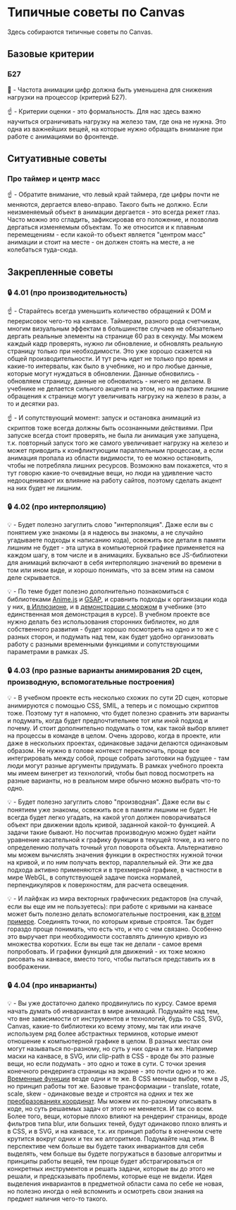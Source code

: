 # Типичные советы по Canvas


Здесь собираются типичные советы по Canvas.


## Базовые критерии

### Б27

:red_circle: - Частота анимации цифр должна быть уменьшена для снижения нагрузки на процессор (критерий Б27).

:point_up: - Критерии оценки - это формальность. Для нас здесь важно научиться ограничивать нагрузку на железо там, где она не нужна. Это одна из важнейших вещей, на которые нужно обращать внимание при работе с анимациями во фронтенде.


## Ситуативные советы


### Про таймер и центр масс

:point_up: - Обратите внимание, что левый край таймера, где цифры почти не меняются, дергается влево-вправо. Такого быть не должно. Если неизменяемый объект в анимации дергается - это всегда режет глаз. Часто можно это сгладить, зафиксировав его положение, и позволив дергаться изменяемым объектам. То же относится и к плавным перемещениям - если какой-то объект является "центром масс" анимации и стоит на месте - он должен стоять на месте, а не колебаться туда-сюда.


## Закрепленные советы


### :lock: 4.01 (про производительность)

:point_up: - Старайтесь всегда уменьшить количество обращений к DOM и перерисовок чего-то на канвасе. Таймерам, разного рода счетчикам, многим визуальным эффектам в большинстве случаев не обязательно дергать реальные элементы на странице 60 раз в секунду. Мы можем каждый кадр проверять, нужно ли обновление, и обновлять реальную страницу только при необходимости. Это уже хорошо скажется на общей производительности. И тут речь идет не только про время и какие-то интервалы, как было в учебнике, но и про любые данные, которые могут нуждаться в обновлении. Данные обновились - обновляем страницу, данные не обновились - ничего не делаем. В учебнике не делается сильного акцента на этом, но на практике лишние обращения к странице могут увеличивать нагрузку на железо в разы, а то и десятки раз.

:point_up: - И сопутствующий момент: запуск и остановка анимаций из скриптов тоже всегда должны быть осознанными действиями. При запуске всегда стоит проверять, не была ли анимация уже запущена, т.к. повторный запуск того же самого увеличивает нагрузку на железо и может приводить к конфликтующим параллельным процессам, а если анимация пропала из области видимости, то ее можно остановить, чтобы не потребляла лишних ресурсов. Возможно вам покажется, что я тут говорю какие-то очевидные вещи, но люди на удивление часто недооценивают их влияние на работу сайтов, поэтому сделать акцент на них будет не лишним.


### :lock: 4.02 (про интерполяцию)

:bulb: - Будет полезно загуглить слово "интерполяция". Даже если вы с понятием уже знакомы (а я надеюсь вы знакомы, а не случайно угадываете подходы к написанию кода), освежить все детали в памяти лишним не будет - эта штука в компьютерной графике применяется на каждом шагу, в том числе и в анимациях. Буквально все JS-библиотеки для анимаций включают в себя интерполяцию значений во времени в том или ином виде, и хорошо понимать, что за всем этим на самом деле скрывается.

:bulb: - По теме будет полезно дополнительно познакомиться с библиотеками [Anime.js](https://animejs.com/) и [GSAP](https://greensock.com/gsap/), и сравнить подходы к организации кода у них, [в Иллюзионе](https://github.com/htmlacademy-animation/illusion/blob/master/source/js/modules/whale-canvas-animation.js), и в [демонстрации с моржом](https://up.htmlacademy.ru/animation/1/demos/5157) в учебнике (это единственная моя демонстрация в курсе). В учебном проекте все нужно делать без использования сторонних библиотек, но для собственного развития - будет хорошо посмотреть на одно и то же с разных сторон, и подумать над тем, как будет удобно организовать работу с разными временными функциями и сопутствующими параметрами в рамках JS.


### :lock: 4.03 (про разные варианты анимирования 2D сцен, производную, вспомогательные построения)

:bulb: - В учебном проекте есть несколько схожих по сути 2D сцен, которые анимируются с помощью CSS, SMIL, а теперь и с помощью скриптов тоже. Поэтому тут я напомню, что будет полезно сравнить эти варианты и подумать, когда будет предпочтительнее тот или иной подход и почему. И стоит дополнительно подумать о том, как такой выбор влияет на процессы в команде в целом. Очень здорово, когда в проекте, или даже в нескольких проектах, одинаковые задачи делаются одинаковым образом. Не нужно в голове контекст переключать, проще все интегрировать между собой, проще собрать заготовки на будущее - там люди могут разные аргументы придумать. В рамках учебного проекта мы имеем винегрет из технологий, чтобы был повод посмотреть на разные варианты, но в реальном мире обычно можно выбрать что-то одно.

:bulb: - Будет полезно загуглить слово "производная". Даже если вы с понятием уже знакомы, освежить все в памяти лишним не будет. Не всегда будет легко угадать, на какой угол должен поворачиваться объект при движении вдоль кривой, заданной какой-то функцией. А задачи такие бывают. Но посчитав производную можно будет найти уравнение касательной к графику функции в текущей точке, а из него по определению получать точный угол поворота объекта. Альтернативно мы можем вычислять значения функции в окрестностях нужной точки на кривой, и по ним получать вектор, параллельный ей. Эти же два подхода активно применяются и в трехмерной графике, в частности в мире WebGL, в сопутствующей задаче поиска нормалей, перпендикуляров к поверхностям, для расчета освещения.

:bulb: - И лайфхак из мира векторных графических редакторов (на случай, если вы еще им не пользуетесь): при работе с кривыми на канвасе может быть полезно делать вспомогательные построения, как [в этом примере](https://codepen.io/sfi0zy/pen/VwKgQPB). Соединять точки, по которым кривые строятся. Так будет гораздо проще понимать, что есть что, и что с чем связано. Особенно это выручает при необходимости составлять длинную кривую из множества коротких. Если вы еще так не делали - самое время попробовать. И графики функций для движений - их тоже можно рисовать на канвасе, вместо того, чтобы пытаться представить их в воображении.


### :lock: 4.04 (про инварианты)

:bulb: - Вы уже достаточно далеко продвинулись по курсу. Самое время начать думать об инвариантах в мире анимаций. Подумайте над тем, что вне зависимости от инструментов и технологий, будь то CSS, SVG, Canvas, какие-то библиотеки ко всему этому, мы так или иначе используем ряд более абстрактных терминов, которые имеют отношение к компьютерной графике в целом. В разных местах они могут называться по-разному, но суть у них одна и та же. Например маски на канвасе, в SVG, или clip-path в CSS - вроде бы это разные вещи, но если подумать - это одно и тоже в сути. С точки зрения конечного рендеринга страницы на экране - это почти одно и то же. [Временные функции](https://habr.com/ru/post/518006/) везде одни и те же. В CSS меньше выбор, чем в JS, но принцип работы тот же. Базовые трансформации - translate, rotate, scale, skew - одинаковые везде и строятся на одних и тех же [преобразованиях координат](https://habr.com/ru/post/520078/). Мы можем их по-разному описывать в коде, но суть решаемых задач от этого не меняется. И так со всем. Более того, вещи, которые плохо влияют на рендеринг страницы, вроде фильтров типа blur, или больших теней, будут одинаково плохо влиять и в CSS, и в SVG, и на канвасе, т.к. их принцип работы в конечном счете крутится вокруг одних и тех же алгоритмов. Подумайте над этим. В перспективе чем больше вы будете таких инвариантов для себя выделять, чем больше вы будете погружаться в базовые алгоритмы и принципы работы вещей, тем проще будет абстрагироваться от конкретных инструментов и решать задачи, которые вы до этого не решали, и предсказывать проблемы, которые еще не видели. Идея выделения инвариантов в предметной области сама по себе не новая, но полезно иногда о ней вспомнить и осмотреть свои знания на предмет наличия чего-то такого.

